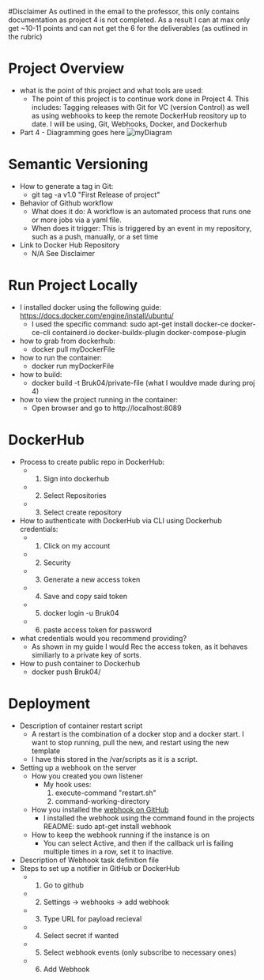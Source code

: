 #Disclaimer
As outlined in the email to the professor, this only contains documentation as project 4 is not completed.
As a result I can at max only get ~10-11 points and can not get the 6 for the deliverables (as outlined in the rubric) 

# Project Overview
- what is the point of this project and what tools are used:
  - The point of this project is to continue work done in Project 4. This includes: Tagging releases with Git for VC (version Control) as well as using 
webhooks to keep the remote DockerHub reository up to date. I will be using, Git, Webhooks, Docker, and Dockerhub
- Part 4 - Diagramming goes here
   ![myDiagram](https://i.gyazo.com/9a1b874acd5d6d9a11bc9ec2ce950671.png)

# Semantic Versioning

- How to generate a tag in Git:
  - git tag -a v1.0 "First Release of project"
- Behavior of Github workflow
  - What does it do: A workflow is an automated process that runs one or more jobs via a yaml file.
  - When does it trigger: This is triggered by an event in my repository, such as a push, manually, or a set time
- Link to Docker Hub Repository
  - N/A See Disclaimer

# Run Project Locally

- I installed docker using the following guide: https://docs.docker.com/engine/install/ubuntu/
  - I used the specific command:  sudo apt-get install docker-ce docker-ce-cli containerd.io docker-buildx-plugin docker-compose-plugin
- how to grab from dockerhub:
  - docker pull myDockerFile
- how to run the container:
  - docker run myDockerFile
- how to build:
  -  docker build -t Bruk04/private-file (what I wouldve made during proj 4)
- how to view the project running in the container:
  - Open browser and go to http://localhost:8089

# DockerHub

- Process to create public repo in DockerHub:
  - 1. Sign into dockerhub
  - 2. Select Repositories
  - 3. Select create repository
- How to authenticate with DockerHub via CLI using Dockerhub credentials:
  - 1. Click on my account
  - 2. Security
  - 3. Generate a new access token
  - 4. Save and copy said token
  - 5. docker login -u Bruk04
  - 6. paste access token for password
 - what credentials would you recommend providing?
   - As shown in my guide I would Rec the access token, as it behaves similiarly to a private key of sorts.
- How to push container to Dockerhub
  - docker push Bruk04/<whatIWantToPush>

# Deployment

- Description of container restart script
  - A restart is the combination of a docker stop and a docker start. I want to stop running, pull the new, and restart using the new template
  - I have this stored in the /var/scripts as it is a script.
- Setting up a webhook on the server
  - How you created you own listener
    - My hook uses:
      1. execute-command "restart.sh"
      2. command-working-directory
  - How you installed the [webhook on GitHub](https://github.com/adnanh/webhook)
    - I installed the webhook using the command found in the projects README: sudo apt-get install webhook
  - How to keep the webhook running if the instance is on
    - You can select Active, and then if the callback url is failing multiple times in a row, set it to inactive.
- Description of Webhook task definition file
- Steps to set up a notifier in GitHub or DockerHub
  - 1. Go to github
  - 2. Settings -> webhooks -> add webhook
  - 3. Type URL for payload recieval
  - 4. Select secret if wanted
  - 5. Select webhook events (only subscribe to necessary ones)
  - 6. Add Webhook
